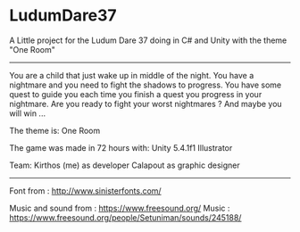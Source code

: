 # LudumDare37

A Little project for the Ludum Dare 37 doing in C# and Unity with the theme "One Room"

*********************************************************************************************

You are a child that just wake up in middle of the night.
You have a nightmare and you need to fight the shadows to progress.
You have some quest to guide you each time you finish a quest you progress in your nightmare.
Are you ready to fight your worst nightmares ?
And maybe you will win ...

The theme is: One Room

The game was made in 72 hours with:
Unity 5.4.1f1
Illustrator

Team:
Kirthos (me) as developer
Calapout as graphic designer

*********************************************************************************************

Font from : http://www.sinisterfonts.com/

Music and sound from : https://www.freesound.org/
                Music : https://www.freesound.org/people/Setuniman/sounds/245188/
